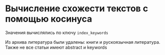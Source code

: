 # Вычисление схожести текстов с помощью косинуса

Значения вычислялись по ключу ```index_keywords```

Из архива литература были удалены: книги и рускоязычная литература. 
Также не все статьи имеют abstract и keywords
